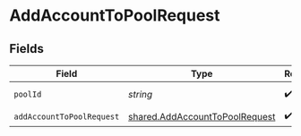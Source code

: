 # AddAccountToPoolRequest


## Fields

| Field                                                                                   | Type                                                                                    | Required                                                                                | Description                                                                             | Example                                                                                 |
| --------------------------------------------------------------------------------------- | --------------------------------------------------------------------------------------- | --------------------------------------------------------------------------------------- | --------------------------------------------------------------------------------------- | --------------------------------------------------------------------------------------- |
| `poolId`                                                                                | *string*                                                                                | :heavy_check_mark:                                                                      | The pool ID.                                                                            | XXX                                                                                     |
| `addAccountToPoolRequest`                                                               | [shared.AddAccountToPoolRequest](../../../sdk/models/shared/addaccounttopoolrequest.md) | :heavy_check_mark:                                                                      | N/A                                                                                     |                                                                                         |